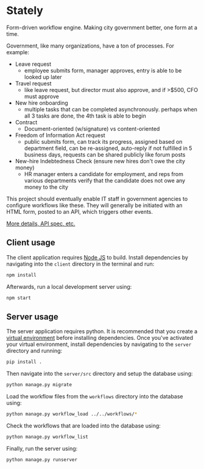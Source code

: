 Stately
================

Form-driven workflow engine. Making city government better, one form at a time.

Government, like many organizations, have a ton of processes. For example:

* Leave request
  * employee submits form, manager approves, entry is able to be looked up later
* Travel request
  * like leave request, but director must also approve, and if >$500, CFO must approve
* New hire onboarding
  * multiple tasks that can be completed asynchronously. perhaps when all 3 tasks are done, the 4th task is able to begin
* Contract
  * Document-oriented (w/signature) vs content-oriented
* Freedom of Information Act request
  * public submits form, can track its progress, assigned based on department field, can be re-assigned, auto-reply if not fulfilled in 5 business days, requests can be shared publicly like forum posts
* New-hire Indebtedness Check (ensure new hires don't owe the city money)
  * HR manager enters a candidate for employment, and reps from various departments verify that the candidate does not owe any money to the city

This project should eventually enable IT staff in government agencies to configure
workflows like these. They will generally be initiated with an HTML form, posted
to an API, which triggers other events.

[More details, API spec, etc.](https://hackpad.com/Workflow-app-ideas-3PWIAukkmki)

## Client usage
The client application requires [Node JS](https://nodejs.org/en/download/) to build.
Install dependencies by navigating into the `client` directory in the terminal and run:
```bash
npm install
```
Afterwards, run a local development server using:
```bash
npm start
```

## Server usage
The server application requires python. It is recommended that you create a
[virtual environment](http://docs.python-guide.org/en/latest/dev/virtualenvs/)
before installing dependencies. Once you've activated your virtual environment,
install dependencies by navigating to the `server` directory and running:
```bash
pip install .
```
Then navigate into the `server/src` directory and setup the database using:
```bash
python manage.py migrate
```
Load the workflow files from the `workflows` directory into the database using:
```bash
python manage.py workflow_load ../../workflows/*
```
Check the workflows that are loaded into the database using:
```bash
python manage.py workflow_list
```
Finally, run the server using:
```bash
python manage.py runserver
```
